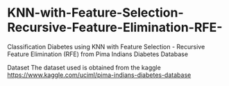 # KNN-with-Feature-Selection-Recursive-Feature-Elimination-RFE-
Classification Diabetes using KNN with Feature Selection - Recursive Feature Elimination (RFE) from Pima Indians Diabetes Database

Dataset 
The dataset used is obtained from the kaggle https://www.kaggle.com/uciml/pima-indians-diabetes-database
